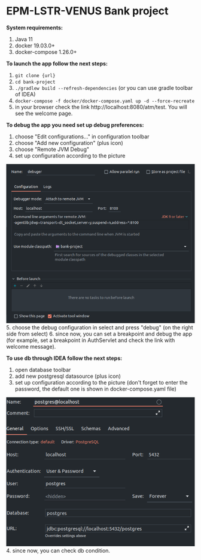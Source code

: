 # EPM-LSTR-VENUS Bank project

**System requirements:**
1. Java 11
2. docker 19.03.0+
3. docker-compose 1.26.0+

**To launch the app follow the next steps:**
1. `git clone {url}`
2. `cd bank-project`
3. `./gradlew build --refresh-dependencies` (or you can use gradle toolbar of IDEA)
4. `docker-compose -f docker/docker-compose.yaml up -d --force-recreate`
5. in your browser check the link http://localhost:8080/atm/test. You will see the welcome page.

**To debug the app you need set up debug preferences:**
1. choose "Edit configurations..." in configuration toolbar
2. choose "Add new configuration" (plus icon)
3. choose "Remote JVM Debug"
4. set up configuration according to the picture

![img.png](readme/img.png)
5. choose the debug configuration in select and press "debug" (on the right side from select)
6. since now, you can set a breakpoint and debug the app (for example, set a breakpoint in AuthServlet and check the link with welcome message).

**To use db through IDEA follow the next steps:**
1. open database toolbar
2. add new postgresql datasource (plus icon)
3. set up configuration according to the picture (don't forget to enter the password, the default one is shown in docker-compose.yaml file)

![img_1.png](readme/img_1.png)
4. since now, you can check db condition.